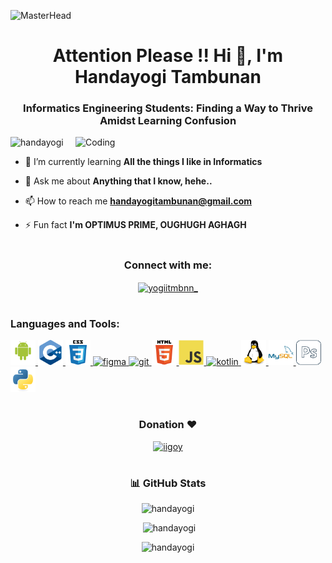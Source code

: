 ![MasterHead](https://user-images.githubusercontent.com/10498744/210012254-234538ff-d198-48aa-8964-37e6fd45d227.gif)
<h1 align="center">Attention Please !! Hi 👋, I'm Handayogi Tambunan</h1>
<h3 align="center">Informatics Engineering Students: Finding a Way to Thrive Amidst Learning Confusion</h3>
<img src="https://i.giphy.com/media/v1.Y2lkPTc5MGI3NjExYW43cXNlZDQwN2JzeGx0cGk0YjYxNWdna3pyejJwcnoxemM5cHF5ZCZlcD12MV9pbnRlcm5hbF9naWZfYnlfaWQmY3Q9Zw/0lGd2OXXHe4tFhb7Wh/giphy.gif" alt="Coding" align="right" width="400">

<p align="left"> <img src="https://komarev.com/ghpvc/?username=handayogi&label=Profile%20views&color=0e75b6&style=flat" alt="handayogi" /> </p>

- 🌱 I’m currently learning **All the things I like in Informatics**

- 💬 Ask me about **Anything that I know, hehe..**

- 📫 How to reach me **handayogitambunan@gmail.com**

- ⚡ Fun fact **I'm OPTIMUS PRIME, OUGHUGH AGHAGH**

#
<h3 align="center">Connect with me:</h3>
<p align="center">
  <a href="https://instagram.com/yogiitmbnn_" target="blank">
    <img align="center" src="https://raw.githubusercontent.com/rahuldkjain/github-profile-readme-generator/master/src/images/icons/Social/instagram.svg" alt="yogiitmbnn_" height="30" width="40" /></a>
</p>

#
<h3 align="left">Languages and Tools:</h3>
<p align="left"> <a href="https://developer.android.com" target="_blank" rel="noreferrer"> <img src="https://raw.githubusercontent.com/devicons/devicon/master/icons/android/android-original-wordmark.svg" alt="android" width="40" height="40"/> </a> <a href="https://www.w3schools.com/cpp/" target="_blank" rel="noreferrer"> <img src="https://raw.githubusercontent.com/devicons/devicon/master/icons/cplusplus/cplusplus-original.svg" alt="cplusplus" width="40" height="40"/> </a> <a href="https://www.w3schools.com/css/" target="_blank" rel="noreferrer"> <img src="https://raw.githubusercontent.com/devicons/devicon/master/icons/css3/css3-original-wordmark.svg" alt="css3" width="40" height="40"/> </a> <a href="https://www.figma.com/" target="_blank" rel="noreferrer"> <img src="https://www.vectorlogo.zone/logos/figma/figma-icon.svg" alt="figma" width="40" height="40"/> </a> <a href="https://git-scm.com/" target="_blank" rel="noreferrer"> <img src="https://www.vectorlogo.zone/logos/git-scm/git-scm-icon.svg" alt="git" width="40" height="40"/> </a> <a href="https://www.w3.org/html/" target="_blank" rel="noreferrer"> <img src="https://raw.githubusercontent.com/devicons/devicon/master/icons/html5/html5-original-wordmark.svg" alt="html5" width="40" height="40"/> </a> <a href="https://developer.mozilla.org/en-US/docs/Web/JavaScript" target="_blank" rel="noreferrer"> <img src="https://raw.githubusercontent.com/devicons/devicon/master/icons/javascript/javascript-original.svg" alt="javascript" width="40" height="40"/> </a> <a href="https://kotlinlang.org" target="_blank" rel="noreferrer"> <img src="https://www.vectorlogo.zone/logos/kotlinlang/kotlinlang-icon.svg" alt="kotlin" width="40" height="40"/> </a> <a href="https://www.linux.org/" target="_blank" rel="noreferrer"> <img src="https://raw.githubusercontent.com/devicons/devicon/master/icons/linux/linux-original.svg" alt="linux" width="40" height="40"/> </a> <a href="https://www.mysql.com/" target="_blank" rel="noreferrer"> <img src="https://raw.githubusercontent.com/devicons/devicon/master/icons/mysql/mysql-original-wordmark.svg" alt="mysql" width="40" height="40"/> </a> <a href="https://www.photoshop.com/en" target="_blank" rel="noreferrer"> <img src="https://raw.githubusercontent.com/devicons/devicon/master/icons/photoshop/photoshop-line.svg" alt="photoshop" width="40" height="40"/> </a> <a href="https://www.python.org" target="_blank" rel="noreferrer"> <img src="https://raw.githubusercontent.com/devicons/devicon/master/icons/python/python-original.svg" alt="python" width="40" height="40"/> </a> </p>

#
<h3 align="center">Donation ❤️</h3>
<p align="center"><a href="https://ko-fi.com/iigoy"> <img src="https://cdn.ko-fi.com/cdn/kofi3.png?v=3" height="50" width="210" alt="iigoy" /></a></p>

#
<h3 align="center">📊 GitHub Stats</h3>
<p align="center"><img src="https://github-readme-stats.vercel.app/api/top-langs?username=handayogi&show_icons=true&locale=en&layout=compact" alt="handayogi" /></p>

<p align="center">&nbsp;<img src="https://github-readme-stats.vercel.app/api?username=handayogi&show_icons=true&locale=en" alt="handayogi" /></p>

<p align="center"><img src="https://github-readme-streak-stats.herokuapp.com/?user=handayogi&" alt="handayogi" /></p>
